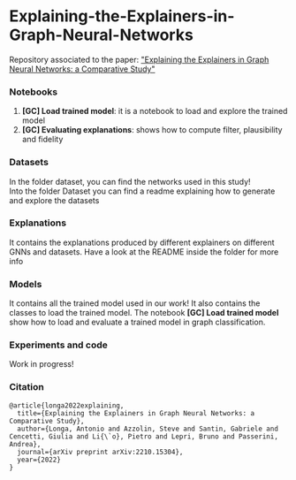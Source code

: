 # Explaining-the-Explainers-in-Graph-Neural-Networks
Repository associated to the paper: ["Explaining the Explainers in Graph Neural Networks: a Comparative Study"](https://arxiv.org/pdf/2210.15304.pdf)

### Notebooks
1. **[GC] Load trained model**: it is a notebook to load and explore the trained model
2. **[GC] Evaluating explanations**: shows how to compute filter, plausibility and fidelity

### Datasets
In the folder dataset, you can find the networks used in this study!  
Into the folder Dataset you can find a readme explaining how to generate and explore the datasets

### Explanations
It contains the explanations produced by different explainers on different GNNs and datasets. Have a look at the README inside the folder for more info

### Models
It contains all the trained model used in our work! It also contains the classes to load the trained model. The notebook **[GC] Load trained model** show how to load and evaluate a trained model in graph classification.


### Experiments and code 
Work in progress!


### Citation

```
@article{longa2022explaining,
  title={Explaining the Explainers in Graph Neural Networks: a Comparative Study},
  author={Longa, Antonio and Azzolin, Steve and Santin, Gabriele and Cencetti, Giulia and Li{\`o}, Pietro and Lepri, Bruno and Passerini, Andrea},
  journal={arXiv preprint arXiv:2210.15304},
  year={2022}
}
```

